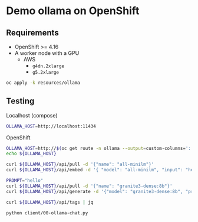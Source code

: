 # Demo ollama on OpenShift

## Requirements

- OpenShift >= 4.16
- A worker node with a GPU
  - AWS
    - `g4dn.2xlarge`
    - `g5.2xlarge`

```sh
oc apply -k resources/ollama
```

## Testing

Localhost (compose)

```sh
OLLAMA_HOST=http://localhost:11434
```

OpenShift

```sh
OLLAMA_HOST=http://$(oc get route -n ollama --output=custom-columns=':.spec.host' --no-headers)
echo ${OLLAMA_HOST}
```

```sh
curl ${OLLAMA_HOST}/api/pull -d '{"name": "all-minilm"}'
curl ${OLLAMA_HOST}/api/embed -d '{ "model": "all-minilm", "input": "hello" }'
```

```sh
PROMPT="hello"
curl ${OLLAMA_HOST}/api/pull -d '{"name": "granite3-dense:8b"}'
curl ${OLLAMA_HOST}/api/generate -d '{"model": "granite3-dense:8b", "prompt": "'${PROMPT}'", "stream": false }'
```

```sh
curl ${OLLAMA_HOST}/api/tags | jq
```

```sh
python client/00-ollama-chat.py
```
